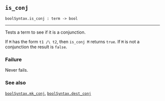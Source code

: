 ## `is_conj`

``` hol4
boolSyntax.is_conj : term -> bool
```

------------------------------------------------------------------------

Tests a term to see if it is a conjunction.

If `M` has the form `t1 /\ t2`, then `is_conj M` returns `true`. If `M`
is not a conjunction the result is `false`.

### Failure

Never fails.

### See also

[`boolSyntax.mk_conj`](#boolSyntax.mk_conj),
[`boolSyntax.dest_conj`](#boolSyntax.dest_conj)
